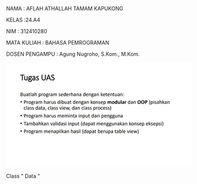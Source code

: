 NAMA : AFLAH ATHALLAH TAMAM KAPUKONG

KELAS :24.A4

NIM : 312410280

MATA KULIAH : BAHASA PEMROGRAMAN

DOSEN PENGAMPU : Agung Nugroho, S.Kom., M.Kom.

![gambar](https://github.com/Abcdeflahhh/UASPEMRO/blob/71de6bd92acac08a813c4d8179a0606b5037b7cd/Image/tugas.jpg)

Class " Data " 
